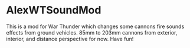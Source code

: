 # AlexWTSoundMod
This is a mod for War Thunder which changes some cannons fire sounds effects from ground vehicles. 85mm to 203mm cannons from exterior, interior, and distance perspective for now. Have fun!
